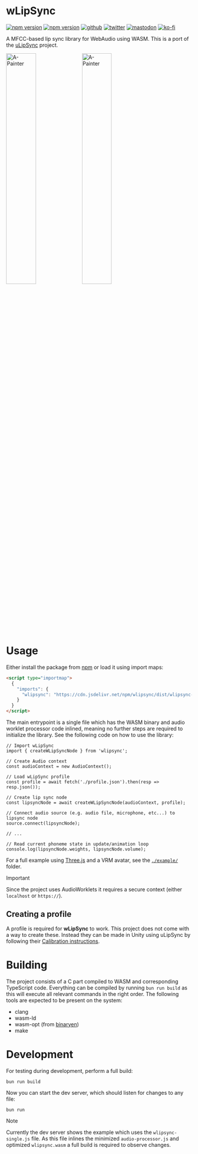 # wLipSync
[![npm version](https://img.shields.io/npm/v/wlipsync.svg?style=flat-square)](https://www.npmjs.com/package/wlipsync)
[![npm version](https://img.shields.io/npm/l/wlipsync.svg?style=flat-square)](https://www.npmjs.com/package/wlipsync)
[![github](https://flat.badgen.net/badge/icon/github?icon=github&label)](https://github.com/mrxz/wlipsync/)
[![twitter](https://flat.badgen.net/badge/twitter/@noerihuisman/blue?icon=twitter&label)](https://x.com/noerihuisman)
[![mastodon](https://flat.badgen.net/badge/mastodon/@noerihuisman@arvr.social/blue?icon=mastodon&label)](https://arvr.social/@noerihuisman)
[![ko-fi](https://img.shields.io/badge/ko--fi-buy%20me%20a%20coffee-ff5f5f?style=flat-square)](https://ko-fi.com/fernsolutions)

A MFCC-based lip sync library for WebAudio using WASM. This is a port of the [uLipSync](https://github.com/hecomi/uLipSync) project.

<img alt="A-Painter" target="_blank" src="https://github.com/user-attachments/assets/e1df1cef-0e53-4651-88af-e771be454530" width="40%">
<img alt="A-Painter" target="_blank" src="https://github.com/user-attachments/assets/f615d53b-0e71-497c-8c22-f3f8b7dae19b" width="40%">

# Usage
Either install the package from [npm](https://www.npmjs.com/package/wlipsync) or load it using import maps:
```HTML
<script type="importmap">
  {
    "imports": {
      "wlipsync": "https://cdn.jsdelivr.net/npm/wlipsync/dist/wlipsync-single.js"
    }
  }
</script>
```

The main entrypoint is a single file which has the WASM binary and audio worklet processor code inlined, meaning no further steps are required to initialize the library. See the following code on how to use the library:
```JS
// Import wLipSync
import { createWLipSyncNode } from 'wlipsync';

// Create Audio context
const audioContext = new AudioContext();

// Load wLipSync profile
const profile = await fetch('./profile.json').then(resp => resp.json());

// Create lip sync node
const lipsyncNode = await createWLipSyncNode(audioContext, profile);

// Connect audio source (e.g. audio file, microphone, etc...) to lipsync node
source.connect(lipsyncNode);

// ...

// Read current phoneme state in update/animation loop
console.log(lipsyncNode.weights, lipsyncNode.volume);
```

For a full example using [Three.js](https://threejs.org/) and a VRM avatar, see the [`./example/`](https://github.com/mrxz/wLipSync/tree/main/example) folder.

> [!IMPORTANT]  
> Since the project uses AudioWorklets it requires a secure context (either `localhost` or `https://`).

## Creating a profile
A profile is required for **wLipSync** to work. This project does not come with a way to create these. Instead they can be made in Unity using uLipSync by following their [Calibration instructions](https://github.com/hecomi/uLipSync#calibration).

# Building
The project consists of a C part compiled to WASM and corresponding TypeScript code. Everything can be compiled by running `bun run build` as this will execute all relevant commands in the right order. The following tools are expected to be present on the system:

* clang
* wasm-ld
* wasm-opt (from [binaryen](https://github.com/WebAssembly/binaryen))
* make

# Development
For testing during development, perform a full build:
```
bun run build
```

Now you can start the dev server, which should listen for changes to any file:
```
bun run
```

> [!NOTE]  
> Currently the dev server shows the example which uses the `wlipsync-single.js` file. As this file inlines the minimized `audio-processor.js` and optimized `wlipsync.wasm` a full build is required to observe changes.
